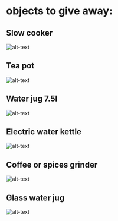 # objects to give away:

## Slow cooker
![alt-text][slow]

## Tea pot
![alt-text][tea]

## Water jug 7.5l
![alt-text][jug]

## Electric water kettle 
![alt-text][water]

## Coffee or spices grinder
![alt-text][water]

## Glass water jug
![alt-text][glass]


[slow]: docs/IMG_0683.JPG
[tea]: docs/IMG_0684.JPG
[jug]: docs/IMG_0685.JPG
[water]: docs/IMG_0686.JPG
[glass]: docs/IMG_0687.JPG

<!--
# 1 Room (27m<sup>2</sup>) in Linz apartment (165m<sup>2</sup>) for rent
[apartment.pdf](http://tituman.github.io/tituman/docs/Goetestr30.pdf)
![apartment.pdf](http://tituman.github.io/tituman/docs/Goetestr30.png)
Note: the avalable room is the one marked with 27.16m2, and the room marked "Esszimmer" is also a bedroom.

## Overview
- 27m<sup>2</sup> &rarr; 469,40&euro;/month (everything included: heating, internet, TV)
- garage, basement storage space
- kitchen, washing machine, dishwasher
- 5min to the train station (+12min to Wels by train)
- south facing balcony
- parquet floor
- available from June '16 (can also be taken only for the summer)

## About us and the apartment
We are: an alumnus from the FH-Wels (Automatisierungstechnik, AT), now employed in Linz, a Norwegian PhD Student at the JKU, and a normal guy from Ecuador, currently employed in Linz. We are looking for a fourth person to take a big room that has recently become free.

The apartment has a big balcony (facing south) where we sometimes grill in the summer. We have a big living room where we can sit, watch TV, talk, read. The kitchen is fully equipped with ceramic plates, dishwasher and normal appliances. We have a full bathroom with bathtub, 2 washbasins, a washing machine, and a WC. Additionally there is a second separate "guest WC". All rooms have parquet floor (wooden), except for the kitchen and the entrance (tiles). During the week we both work in Linz and on weekends we might have some friends over or go out to the city, so we have a healthy balance of fun and responsibilities.

### Safety deposit
Like pretty much every apartment you rent in Austria, there is a safety deposit (German Kaution) and your share amounts to 875&euro;

## Location
Goethestrasse 30, in Linz downtown, with very good public transport connections, close to the main train station. Many different supermarkets within walking distance.

## Public transport
- Bus 12 (bus stop directly in front of our door) takes you directly to the main train station in 5 mins(Linz Hbf).
- 4 min walking to the Tram station Goethekreuzung (one before Linz Hbf).

## About yourself
Preferably your have an international background, you are not very shy, and like some community/social life. You are tidy and clean after yourself. You feel comfortable in the company of new people.

## Available room
Really big 27m<sup>2</sup> 469,40 &euro;/month, windows facing north, two doors. At the moment it is separated by a wardrobe and bookshelves into a sleeping room and a studio (bookshelves, table, chair...). It will  be furnished (you can talk to the old guy if you want to bring your own stuff)

If you are interested, please feel free to write us an email: WGgoethe30@gmail.com we would like to hear from you!


[link-to-this-page](http://tituman.github.io/tituman/) | [link-to-google-maps](https://www.google.at/maps/place/Goethestraße+30,+4020+Linz/@48.297191,14.2964186,19z/data=!3m1!4b1!4m2!3m1!1s0x4773979180a408e9:0x913ad712cf1144b9?hl=en)
---|---
<img src="http://tituman.github.io/tituman/docs/qrcode.png" align="center" height="150"> | <img src="http://tituman.github.io/tituman/docs/qrcode.jpeg" align="left" height="200">

![apartment.pdf](http://tituman.github.io/tituman/images/DSCF0898.JPG)
![apartment.pdf](http://tituman.github.io/tituman/images/DSCF0899.JPG)
![apartment.pdf](http://tituman.github.io/tituman/images/DSCF0901.JPG)
![apartment.pdf](http://tituman.github.io/tituman/images/DSCF0902.JPG)
![apartment.pdf](http://tituman.github.io/tituman/images/DSCF0906.JPG)

-->
